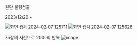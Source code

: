 원단 불량검출


2023/12/20 ~ 


![화면 캡처 2024-02-07 125711](https://github.com/JUVING/-/assets/129962308/907f7da5-e546-4310-8d9e-c9219653205c)
![화면 캡처 2024-02-07 125626](https://github.com/JUVING/-/assets/129962308/0c6a931e-6b17-42a0-b9af-0c9a1b855695)


75장의 사진으로 2000회 반복
![image](https://github.com/JUVING/Fabric-defect-detection/assets/129962308/0d8265ad-d6c5-444e-8ad0-fd48311a0c72)
